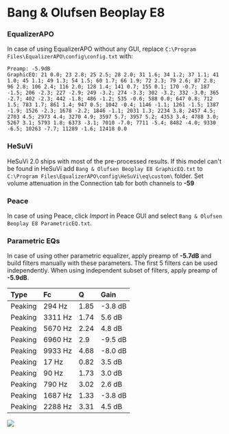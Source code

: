 # Bang & Olufsen Beoplay E8

### EqualizerAPO
In case of using EqualizerAPO without any GUI, replace `C:\Program Files\EqualizerAPO\config\config.txt`
with:
```
Preamp: -5.9dB
GraphicEQ: 21 0.0; 23 2.8; 25 2.5; 28 2.0; 31 1.6; 34 1.2; 37 1.1; 41 1.0; 45 1.1; 49 1.3; 54 1.5; 60 1.7; 66 1.9; 72 2.3; 79 2.6; 87 2.8; 96 2.8; 106 2.4; 116 2.0; 128 1.4; 141 0.7; 155 0.1; 170 -0.7; 187 -1.5; 206 -2.3; 227 -2.9; 249 -3.2; 274 -3.3; 302 -3.2; 332 -3.0; 365 -2.7; 402 -2.3; 442 -1.8; 486 -1.2; 535 -0.6; 588 0.0; 647 0.8; 712 1.5; 783 1.7; 861 1.4; 947 0.5; 1042 -0.4; 1146 -1.1; 1261 -1.5; 1387 -1.9; 1526 -2.3; 1678 -2.2; 1846 -1.1; 2031 1.3; 2234 3.8; 2457 4.5; 2703 4.5; 2973 4.4; 3270 4.9; 3597 5.7; 3957 5.2; 4353 3.4; 4788 3.0; 5267 3.1; 5793 1.8; 6373 -3.1; 7010 -7.0; 7711 -5.4; 8482 -4.0; 9330 -6.5; 10263 -7.7; 11289 -1.6; 12418 0.0
```

### HeSuVi
HeSuVi 2.0 ships with most of the pre-processed results. If this model can't be found in HeSuVi add
`Bang & Olufsen Beoplay E8 GraphicEQ.txt` to `C:\Program Files\EqualizerAPO\config\HeSuVi\eq\custom\` folder.
Set volume attenuation in the Connection tab for both channels to **-59**

### Peace
In case of using Peace, click *Import* in Peace GUI and select `Bang & Olufsen Beoplay E8 ParametricEQ.txt`.

### Parametric EQs
In case of using other parametric equalizer, apply preamp of **-5.7dB** and build filters manually
with these parameters. The first 5 filters can be used independently.
When using independent subset of filters, apply preamp of **-5.9dB**.

| Type    | Fc      |    Q | Gain    |
|:--------|:--------|:-----|:--------|
| Peaking | 294 Hz  | 1.85 | -3.8 dB |
| Peaking | 3311 Hz | 1.74 | 5.6 dB  |
| Peaking | 5670 Hz | 2.24 | 4.8 dB  |
| Peaking | 6960 Hz | 2.9  | -9.5 dB |
| Peaking | 9933 Hz | 4.68 | -8.0 dB |
| Peaking | 17 Hz   | 0.82 | 3.5 dB  |
| Peaking | 90 Hz   | 1.73 | 3.0 dB  |
| Peaking | 790 Hz  | 3.02 | 2.6 dB  |
| Peaking | 1687 Hz | 1.33 | -3.8 dB |
| Peaking | 2288 Hz | 3.31 | 4.5 dB  |

![](https://raw.githubusercontent.com/jaakkopasanen/AutoEq/master/results/rtings/sbaf-serious/Bang%20&%20Olufsen%20Beoplay%20E8/Bang%20&%20Olufsen%20Beoplay%20E8.png)